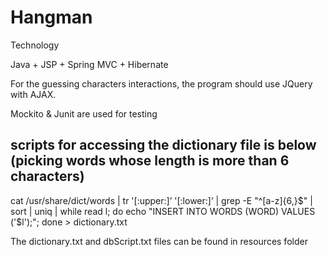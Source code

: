 Hangman
========================

Technology

Java + JSP + Spring MVC + Hibernate 

For the guessing characters interactions, the program should use JQuery with AJAX.

Mockito & Junit are used for testing

scripts for accessing the dictionary file is below (picking words whose length is more than 6 characters)
---------------------------------------------------

cat /usr/share/dict/words | tr '[:upper:]’ '[:lower:]’ | grep -E "^[a-z]{6,}$" | sort | uniq | while read l; do echo "INSERT INTO WORDS (WORD) VALUES ('$l');"; done > dictionary.txt

The dictionary.txt and dbScript.txt files can be found in resources folder
